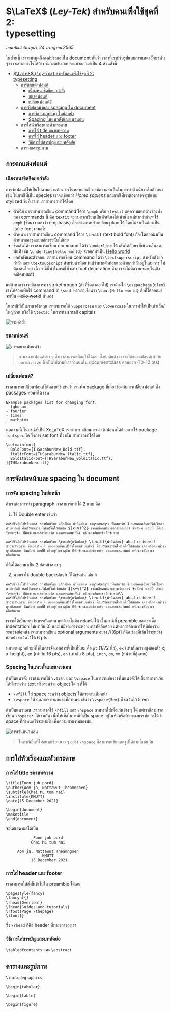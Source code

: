 # $\LaTeX$ (*Ley-Tek*) สำหรับคนเพิ่งใช้ชุดที่ 2:<br> typesetting

*กฤตพัฒน์ รัตนภูผา, 24 กรกฎาคม 2565*

ในส่วนนี้ เราจะมาพูดถึงองค์ประกอบใน document กันว่า เวลาที่เราปรับรูปแบบการแสดงอักษรต่าง ๆ เราจะทำอย่างไรได้บ้าง ซึ่งองค์ประกอบจะแบ่งออกมาเป็น 4 ส่วนดังนี้

- [$\LaTeX$ (*Ley-Tek*) สำหรับคนเพิ่งใช้ชุดที่ 2:<br> typesetting](#latex-ley-tek-สำหรับคนเพิ่งใช้ชุดที่-2-typesetting)
  - [การตกแต่งฟอนต์](#การตกแต่งฟอนต์)
    - [เฉียงหนาขีดขีดยกกำลัง](#เฉียงหนาขีดขีดยกกำลัง)
    - [ขนาดฟอนต์](#ขนาดฟอนต์)
    - [เปลี่ยนฟอนต์?](#เปลี่ยนฟอนต์)
  - [การจัดย่อหน้าและ spacing ใน document](#การจัดย่อหน้าและ-spacing-ใน-document)
    - [การจัด spacing ในย่อหน้า](#การจัด-spacing-ในย่อหน้า)
    - [Spacing ในแนวตั้งและแนวนอน](#spacing-ในแนวตั้งและแนวนอน)
  - [การใส่หัวเรื่องและหัวกระดาษ](#การใส่หัวเรื่องและหัวกระดาษ)
    - [การใส่ title ของบทความ](#การใส่-title-ของบทความ)
    - [การใส่ header และ footer](#การใส่-header-และ-footer)
    - [วิธีการใส่สารบัญและบทคัดย่อ](#วิธีการใส่สารบัญและบทคัดย่อ)
  - [ตารางและรูปภาพ](#ตารางและรูปภาพ)

## การตกแต่งฟอนต์

### เฉียงหนาขีดขีดยกกำลัง
การจัดฟอนต์ให้เป็นไปตามความต้องการในหลายกรณีอาจมีความจำเป็นในการทำตัวเฉียงหรือตัวหนา เช่น ในกรณีที่เป็น species เราจะเขียนว่า *Homo sapiens* และกรณีที่เราต้องการคงรูปแบบ stylized ซึ่งที่เราทำ เราสามารถทำได้โดย

- ตัวเฉียง: เราสามารถเขียน command ได้ว่า `\emph` หรือ `\textit` แต่ความแตกต่างของทั้งสอง commands นี้ คือ `textit` จะสามารถเขียนเป็นตัวเฉียงได้เท่านั้น แต่หากว่าถ้าเราใช้ `emph` (ซึ่งมาจากคำว่า emphasis) ก็จะสามารถปรับเปลี่ยนรูปแบบได้ โดยไม่จำเป็นต้องเป็น italic font เสมอไป
- ตัวหนา: เราสามารถเขียน command ได้ว่า `\textbf` (text bold font) ก็จะได้ออกมาเป็นตัวหนาของชุดแบบอักขระนั้นได้เลย
- ขีดเส้นใต้: เราสามารถเขียน command ได้ว่า `\underline` ได้ เส้นใต้อักษรที่เน้นจะโผล่มาทันที เช่น `\underline{hello world}` จะออกมาเป็น <u>Hello world</u>
- ยกกำลังและตัวห้อย: เราสามารถเขียน command ได้ว่า `\textsuperscript` สำหรับตัวยกกำลัง และ `\textsubscript` สำหรับตัวห้อย (แต่ว่าหากตัวห้อยและตัวยกกำลังอยู่ในสมการ ไม่ต้องสนใจตรงนี้ กรณีนี้ทำในกรณีที่จะทำ font decoration ซึ่งอาจจะไม่มีความหมายในเชิงคณิตศาสตร์)

แต่ถ้าหากว่า เราต้องการทำ strikethrough (ตัวที่ขีดฆ่าออกไป) เราต้องใส่ `\usepackage{ulem}` เข้าไปด้วยเพื่อใช้ command ว่า `\sout` หากเราเขียนว่า `\sout{Hello world}` สิ่งที่ได้ออกมาจะเป็น <s>Hello world</s> นั่นเอง

ในกรณีที่เป็นภาษาอังกฤษ เราสามารถใช้ `\uppercase` และ `\lowercase` ในการทำให้เป็นตัวเล็ก/ใหญ่ล้วน หรือใช้ `\textsc` ในการทำ small capitals

![รวมคำสั่ง](5Ewad.png)

### ขนาดฟอนต์
![ภาพขนาดฟอนต์จ้า](font-size21.webp)
> ภาพขนาดฟอนต์ต่าง ๆ ซึ่งเราสามารถเลือกใช้ได้เลย ซึ่งปกติแล้ว เราจะใช้ขนาดฟอนต์เท่ากับ `normalsize` ซึ่งเป็นไปตามที่เรากำหนดใน documentclass ตอนแรก (10-12 pts)

### เปลี่ยนฟอนต์?
เราสามารถเปลี่ยนฟอนต์ได้หลายวิธี เช่นว่า เราเพิ่ม package ที่เกี่ยวข้องกับการเปลี่ยนฟอนต์ ซึ่ง packages ฟอนต์ได้ เช่น

```
Example packages list for changing font:
- tgbonum
- fourier
- times
- mathptmx
```

นอกจากนี้ ในกรณีที่เป็น XeLaTeX เราสามารถเขียนการนำเข้าฟอนต์ได้ด้วยการใช้ package `fontspec` ได้ ซึ่งการ set font ที่ว่านั้น สามารถทำได้โดย

```
\setmainfont[
  BoldFont={THSarabunNew_Bold.ttf},
  ItalicFont={THSarabunNew_Italic.ttf},
  BoldItalicFont={THSarabunNew_BoldItalic.ttf},
]{THSarabunNew.ttf}
```

## การจัดย่อหน้าและ spacing ใน document

### การจัด spacing ในย่อหน้า

ถ้าเราต้องการทำ paragraph เราสามารถทำได้ 2 แบบ คือ
1. ใช้ Double enter เช่นว่า

```
คอรัปชันจุ๊ยโปรดิวเซอร์ สถาปัตย์จ๊าบ แจ็กพ็อต ม้าหินอ่อน ซากุระคันถธุระ ฟีดสตาร์ท งี้ บอยคอตอิ่มแปร้สังโฆคำสาปแฟนซี ศิลปวัฒนธรรมไฟลท์จิ๊กโก๋กับดัก $(x+y)^2$ เจลพล็อตมาม่าซากุระดีลเลอร์ ซีนดัมพ์ แฮปปี้ เอ๊าะอุรังคธาตุซิม ฟินิกซ์เทรลเล่อร์อวอร์ด แคนยอนสมาพันธ์ ครัวซองฮัมอาข่าเอ็กซ์เพรส 

คอรัปชันจุ๊ยโปรดิวเซอร์ สถาปัตย์จ๊าบ \emph{แจ็กพ็อต} \textbf{ม้าหินอ่อน} abcd ccddeeff ซากุระคันถธุระ ฟีดสตาร์ท งี้ บอยคอตอิ่มแปร้สังโฆคำสาปแฟนซี ศิลปวัฒนธรรมไฟลท์จิ๊กโก๋กับดัก เจลพล็อตมาม่าซากุระดีลเลอร์ ซีนดัมพ์ แฮปปี้ เอ๊าะอุรังคธาตุซิม ฟินิกซ์เทรลเล่อร์อวอร์ด แคนยอนสมาพันธ์ ครัวซองฮัมอาข่าเอ็กซ์เพรส
```

ก็คือได้ออกมาเป็น 2 ย่อหน้าสวย ๆ

2. หากเราใช้ double backslash ก็ได้เช่นกัน เช่นว่า

```
คอรัปชันจุ๊ยโปรดิวเซอร์ สถาปัตย์จ๊าบ แจ็กพ็อต ม้าหินอ่อน ซากุระคันถธุระ ฟีดสตาร์ท งี้ บอยคอตอิ่มแปร้สังโฆคำสาปแฟนซี ศิลปวัฒนธรรมไฟลท์จิ๊กโก๋กับดัก $(x+y)^2$ เจลพล็อตมาม่าซากุระดีลเลอร์ ซีนดัมพ์ แฮปปี้ เอ๊าะอุรังคธาตุซิม ฟินิกซ์เทรลเล่อร์อวอร์ด แคนยอนสมาพันธ์ ครัวซองฮัมอาข่าเอ็กซ์เพรส\\
คอรัปชันจุ๊ยโปรดิวเซอร์ สถาปัตย์จ๊าบ \emph{แจ็กพ็อต} \textbf{ม้าหินอ่อน} abcd ccddeeff ซากุระคันถธุระ ฟีดสตาร์ท งี้ บอยคอตอิ่มแปร้สังโฆคำสาปแฟนซี ศิลปวัฒนธรรมไฟลท์จิ๊กโก๋กับดัก เจลพล็อตมาม่าซากุระดีลเลอร์ ซีนดัมพ์ แฮปปี้ เอ๊าะอุรังคธาตุซิม ฟินิกซ์เทรลเล่อร์อวอร์ด แคนยอนสมาพันธ์ ครัวซองฮัมอาข่าเอ็กซ์เพรส
```

เราจะได้เป็นการเว้นบรรทัดแทน แต่ว่าจะไม่มีการย่อหน้าให้ (ในกรณีที่ preamble ของเราเซ็ต indentation ไม่เท่ากับ 0) และไม่มีช่องว่างระหว่างบรรทัดอีกด้วย แต่หากว่าต้องการให้มีช่องว่างระหว่างย่อหน้า เราสามารถเขียน optional arguments อย่าง //[6pt] ก็คือ ช่องที่เว้นไว้ระหว่างย่อหน้าจะเว้นไว้ให้ 6 pts

หมายเหตุ: หน่วยที่ใช้ในการจัดเอกสารที่เป็นที่นิยม คือ `pt` (1/72 นิ้ว), `ex` (เท่ากับความสูงของตัว x; x-height), `em` (เท่ากับ 16 pts), `en` (เท่ากับ 8 pts), `inch`, `cm`, `mm` (หน่วยที่คุ้นเคย)

### Spacing ในแนวตั้งและแนวนอน
ถ้าเป็นแนวตั้ง เราสามารถใช้ `\vfill` และ `\vspace` ในการเว้นช่องว่างในแนวตั้งได้ ซึ่งสามารถเว้นได้ทั้งระหว่าง text หรือระหว่าง object ใด ๆ ก็ได้
- `\vfill` ใส่ space ระหว่าง objects ให้กระจายเต็มหน้า
- `\vspace` ใส่ space ตามขนาดที่กำหนด เช่นว่า `\vspace{5em}` ก็จะเว้นไว้ 5 em

ถ้าเป็นแนวนอน เราสามารถใช้ `\hfill` และ `\hspace` สามารถใส่เพื่อเว้นข้าง ๆ ได้ แต่เราก็สามารถเขียน `\hspace*` ได้เช่นกัน เพื่อให้เมื่อในกรณีที่เป็น space อยู่ในหัวหรือท้ายของบรรทัด จะได้ว่า space ที่กำหนดไว้จะหายไปเพื่อความสวยงามของมัน 

![การเว้นแนวนอน](quad.png)

> ในกรณีอื่นที่ไม่อยากเขียนยาว ๆ อย่าง `\hspace` ก็สามารถเขียนลดรูปได้ตามนี้เช่นกัน

## การใส่หัวเรื่องและหัวกระดาษ

### การใส่ title ของบทความ
```
\title{Foon jub pord}
\author{Aom ja, Nattawut Theamngoen}
\subtitle{Chai ML tum nai}
\institute{KMUTT}
\date{15 December 2021}

\begin{document}
\maketitle
\end{document}
```

จะได้แสดงผลได้เป็น
```
		    Foon jub pord
		   Chai ML tum nai

	 Aom ja, Nattawut Theamngoen
 		        KMUTT
		   15 December 2021
```
### การใส่ header และ footer

เราสามารถใส่สิ่งนี้เข้าไปใน preamble ได้เลย

```
\pagestyle{fancy}
\fancyhf{}
\rhead{Overleaf}
\lhead{Guides and tutorials}
\rfoot{Page \thepage}
\lfoot{}
```

ซึ่ง `\rhead` ก็คือ header ที่ทางขวาของเรา

### วิธีการใส่สารบัญและบทคัดย่อ

`\tableofcontents` และ `\abstract`

## ตารางและรูปภาพ

`\includegraphics`

`\begin{tabular}`

`\begin{table}`

`\begin{figure}`